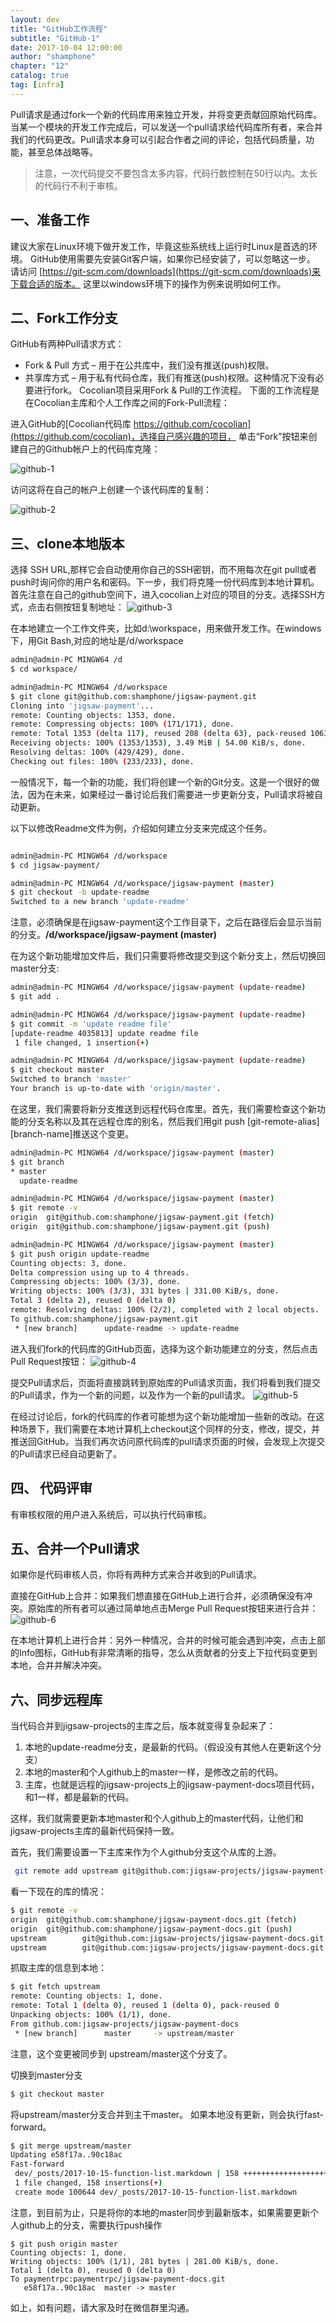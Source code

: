 ```yaml
---
layout: dev
title: "GitHub工作流程"
subtitle: "GitHub-1"
date: 2017-10-04 12:00:00
author: "shamphone"
chapter: "12"
catalog: true
tag: [infra]
---
```


Pull请求是通过fork一个新的代码库用来独立开发，并将变更贡献回原始代码库。当某一个模块的开发工作完成后，可以发送一个pull请求给代码库所有者，来合并我们的代码更改。Pull请求本身可以引起合作者之间的评论，包括代码质量，功能，甚至总体战略等。

> 注意，一次代码提交不要包含太多内容，代码行数控制在50行以内。太长的代码行不利于审核。

## 一、准备工作

建议大家在Linux环境下做开发工作，毕竟这些系统线上运行时Linux是首选的环境。 GitHub使用需要先安装Git客户端，如果你已经安装了，可以忽略这一步。 
请访问 [https://git-scm.com/downloads](https://git-scm.com/downloads)来下载合适的版本。 
这里以windows环境下的操作为例来说明如何工作。 

## 二、Fork工作分支

GitHub有两种Pull请求方式：
- Fork & Pull 方式 – 用于在公共库中，我们没有推送(push)权限。
- 共享库方式 – 用于私有代码仓库，我们有推送(push)权限。这种情况下没有必要进行fork。
Cocolian项目采用Fork & Pull的工作流程。 下面的工作流程是在Cocolian主库和个人工作库之间的Fork-Pull流程：

进入GitHub的[Cocolian代码库 https://github.com/cocolian](https://github.com/cocolian)，选择自己感兴趣的项目， 单击“Fork”按​​钮来创建自己的Github帐户上的代码库克隆：

![github-1](http://static.cocolian.cn/img/in-post/github-1.png)

访问这将在自己的帐户上创建一个该代码库的复制：

![github-2](http://static.cocolian.cn/img/in-post/github-2.png)

## 三、clone本地版本

选择 SSH URL,那样它会自动使用你自己的SSH密钥，而不用每次在git pull或者push时询问你的用户名和密码。下一步，我们将克隆一份代码库到本地计算机。
首先注意在自己的github空间下，进入cocolian上对应的项目的分支。选择SSH方式，点击右侧按钮复制地址：
![github-3](http://static.cocolian.cn/img/in-post/github-3.png)

在本地建立一个工作文件夹，比如d:\workspace，用来做开发工作。在windows下，用Git Bash,对应的地址是/d/workspace

```bash
admin@admin-PC MINGW64 /d
$ cd workspace/

admin@admin-PC MINGW64 /d/workspace
$ git clone git@github.com:shamphone/jigsaw-payment.git
Cloning into 'jigsaw-payment'...
remote: Counting objects: 1353, done.
remote: Compressing objects: 100% (171/171), done.
remote: Total 1353 (delta 117), reused 208 (delta 63), pack-reused 1063
Receiving objects: 100% (1353/1353), 3.49 MiB | 54.00 KiB/s, done.
Resolving deltas: 100% (429/429), done.
Checking out files: 100% (233/233), done.

```

一般情况下，每一个新的功能，我们将创建一个新的Git分支。这是一个很好的做法，因为在未来，如果经过一番讨论后我们需要进一步更新分支，Pull请求将被自动更新。

以下以修改Readme文件为例，介绍如何建立分支来完成这个任务。 

```bash

admin@admin-PC MINGW64 /d/workspace
$ cd jigsaw-payment/

admin@admin-PC MINGW64 /d/workspace/jigsaw-payment (master)
$ git checkout -b update-readme
Switched to a new branch 'update-readme'
```

注意，必须确保是在jigsaw-payment这个工作目录下，之后在路径后会显示当前的分支。**/d/workspace/jigsaw-payment (master)**

在为这个新功能增加文件后，我们只需要将修改提交到这个新分支上，然后切换回master分支:

```bash
admin@admin-PC MINGW64 /d/workspace/jigsaw-payment (update-readme)
$ git add .

admin@admin-PC MINGW64 /d/workspace/jigsaw-payment (update-readme)
$ git commit -m 'update readme file'
[update-readme 4035813] update readme file
 1 file changed, 1 insertion(+)

admin@admin-PC MINGW64 /d/workspace/jigsaw-payment (update-readme)
$ git checkout master
Switched to branch 'master'
Your branch is up-to-date with 'origin/master'.
```

在这里，我们需要将新分支推送到远程代码仓库里。首先，我们需要检查这个新功能的分支名称以及其在远程仓库的别名，然后我们用git push [git-remote-alias] [branch-name]推送这个变更。


```bash
admin@admin-PC MINGW64 /d/workspace/jigsaw-payment (master)
$ git branch
* master
  update-readme

admin@admin-PC MINGW64 /d/workspace/jigsaw-payment (master)
$ git remote -v
origin  git@github.com:shamphone/jigsaw-payment.git (fetch)
origin  git@github.com:shamphone/jigsaw-payment.git (push)

admin@admin-PC MINGW64 /d/workspace/jigsaw-payment (master)
$ git push origin update-readme
Counting objects: 3, done.
Delta compression using up to 4 threads.
Compressing objects: 100% (3/3), done.
Writing objects: 100% (3/3), 331 bytes | 331.00 KiB/s, done.
Total 3 (delta 2), reused 0 (delta 0)
remote: Resolving deltas: 100% (2/2), completed with 2 local objects.
To github.com:shamphone/jigsaw-payment.git
 * [new branch]      update-readme -> update-readme
```


进入我们fork的代码库的GitHub页面，选择为这个新功能建立的分支，然后点击Pull Request按钮：
![github-4](http://static.cocolian.cn/img/in-post/github-4.png)


提交Pull请求后，页面将直接跳转到原始库的Pull请求页面，我们将看到我们提交的Pull请求，作为一个新的问题，以及作为一个新的pull请求。
![github-5](http://static.cocolian.cn/img/in-post/github-5.png)

在经过讨论后，fork的代码库的作者可能想为这个新功能增加一些新的改动。在这种场景下，我们需要在本地计算机上checkout这个同样的分支，修改，提交，并推送回GitHub。当我们再次访问原代码库的pull请求页面的时候，会发现上次提交的Pull请求已经自动更新了。

## 四、 代码评审

有审核权限的用户进入系统后，可以执行代码审核。

## 五、合并一个Pull请求

如果你是代码审核人员，你将有两种方式来合并收到的Pull请求。

直接在GitHub上合并：如果我们想直接在GitHub上进行合并，必须确保没有冲突。原始库的所有者可以通过简单地点击Merge Pull Request按钮来进行合并：
![github-6](http://static.cocolian.cn/img/in-post/github-6.png)

在本地计算机上进行合并：另外一种情况，合并的时候可能会遇到冲突，点击上部的Info图标，GitHub有非常清晰的指导，怎么从贡献者的分支上下拉代码变更到本地，合并并解决冲突。

## 六、同步远程库

当代码合并到jigsaw-projects的主库之后，版本就变得复杂起来了：
1. 本地的update-readme分支，是最新的代码。（假设没有其他人在更新这个分支） 
2. 本地的master和个人github上的master一样，是修改之前的代码。  
3. 主库，也就是远程的jigsaw-projects上的jigsaw-payment-docs项目代码，和1一样，都是最新的代码。   

这样，我们就需要更新本地master和个人github上的master代码，让他们和jigsaw-projects主库的最新代码保持一致。 

首先，我们需要设置一下主库来作为个人github分支这个从库的上游。 

```bash
 git remote add upstream git@github.com:jigsaw-projects/jigsaw-payment-docs.git
 ```
 
看一下现在的库的情况：

```bash
$ git remote -v
origin  git@github.com:shamphone/jigsaw-payment-docs.git (fetch)
origin  git@github.com:shamphone/jigsaw-payment-docs.git (push)
upstream        git@github.com:jigsaw-projects/jigsaw-payment-docs.git (fetch)
upstream        git@github.com:jigsaw-projects/jigsaw-payment-docs.git (push)
```

抓取主库的信息到本地：

```bash
$ git fetch upstream
remote: Counting objects: 1, done.
remote: Total 1 (delta 0), reused 1 (delta 0), pack-reused 0
Unpacking objects: 100% (1/1), done.
From github.com:jigsaw-projects/jigsaw-payment-docs
 * [new branch]      master     -> upstream/master
```

注意，这个变更被同步到 upstream/master这个分支了。 

切换到master分支

```bash
$ git checkout master
```

将upstream/master分支合并到主干master。 如果本地没有更新，则会执行fast-forward。

```bash
$ git merge upstream/master
Updating e58f17a..90c18ac
Fast-forward
 dev/_posts/2017-10-15-function-list.markdown | 158 +++++++++++++++++++++++++++
 1 file changed, 158 insertions(+)
 create mode 100644 dev/_posts/2017-10-15-function-list.markdown

```

注意，到目前为止，只是将你的本地的master同步到最新版本，如果需要更新个人github上的分支，需要执行push操作

```
$ git push origin master
Counting objects: 1, done.
Writing objects: 100% (1/1), 281 bytes | 281.00 KiB/s, done.
Total 1 (delta 0), reused 0 (delta 0)
To paymentrpc:paymentrpc/jigsaw-payment-docs.git
   e58f17a..90c18ac  master -> master

```


如上，如有问题，请大家及时在微信群里沟通。 